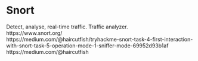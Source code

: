 <h1>Snort</h1>
<p>
  Detect, analyse, real-time traffic. Traffic analyzer.<br>
  https://www.snort.org/<br>
  https://medium.com/@haircutfish/tryhackme-snort-task-4-first-interaction-with-snort-task-5-operation-mode-1-sniffer-mode-69952d93b1af<br>
  https://medium.com/@haircutfish<br>
  
</p>
